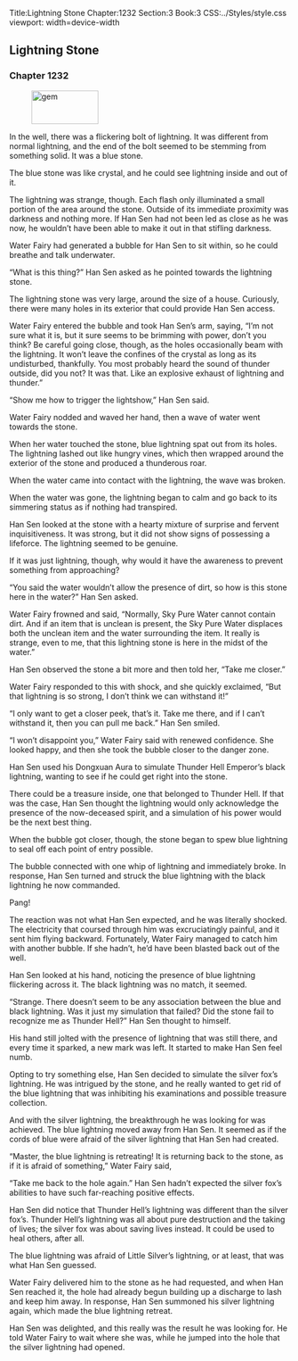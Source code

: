 Title:Lightning Stone 
Chapter:1232 
Section:3 
Book:3 
CSS:../Styles/style.css 
viewport: width=device-width
  
## Lightning Stone
### Chapter 1232
  
<figure>
	<img src="../Images/gem.gif" alt="gem" id="gem" width="120" height="60" />
</figure>
  

  
In the well, there was a flickering bolt of lightning. It was different from normal lightning, and the end of the bolt seemed to be stemming from something solid. It was a blue stone.

The blue stone was like crystal, and he could see lightning inside and out of it.

The lightning was strange, though. Each flash only illuminated a small portion of the area around the stone. Outside of its immediate proximity was darkness and nothing more. If Han Sen had not been led as close as he was now, he wouldn’t have been able to make it out in that stifling darkness.

Water Fairy had generated a bubble for Han Sen to sit within, so he could breathe and talk underwater.

“What is this thing?” Han Sen asked as he pointed towards the lightning stone.

The lightning stone was very large, around the size of a house. Curiously, there were many holes in its exterior that could provide Han Sen access.

Water Fairy entered the bubble and took Han Sen’s arm, saying, “I’m not sure what it is, but it sure seems to be brimming with power, don’t you think? Be careful going close, though, as the holes occasionally beam with the lightning. It won’t leave the confines of the crystal as long as its undisturbed, thankfully. You most probably heard the sound of thunder outside, did you not? It was that. Like an explosive exhaust of lightning and thunder.”

“Show me how to trigger the lightshow,” Han Sen said.

Water Fairy nodded and waved her hand, then a wave of water went towards the stone.

When her water touched the stone, blue lightning spat out from its holes. The lightning lashed out like hungry vines, which then wrapped around the exterior of the stone and produced a thunderous roar.

When the water came into contact with the lightning, the wave was broken.

When the water was gone, the lightning began to calm and go back to its simmering status as if nothing had transpired.

Han Sen looked at the stone with a hearty mixture of surprise and fervent inquisitiveness. It was strong, but it did not show signs of possessing a lifeforce. The lightning seemed to be genuine.

If it was just lightning, though, why would it have the awareness to prevent something from approaching?

“You said the water wouldn’t allow the presence of dirt, so how is this stone here in the water?” Han Sen asked.

Water Fairy frowned and said, “Normally, Sky Pure Water cannot contain dirt. And if an item that is unclean is present, the Sky Pure Water displaces both the unclean item and the water surrounding the item. It really is strange, even to me, that this lightning stone is here in the midst of the water.”

Han Sen observed the stone a bit more and then told her, “Take me closer.”

Water Fairy responded to this with shock, and she quickly exclaimed, “But that lightning is so strong, I don’t think we can withstand it!”

“I only want to get a closer peek, that’s it. Take me there, and if I can’t withstand it, then you can pull me back.” Han Sen smiled.

“I won’t disappoint you,” Water Fairy said with renewed confidence. She looked happy, and then she took the bubble closer to the danger zone.

Han Sen used his Dongxuan Aura to simulate Thunder Hell Emperor’s black lightning, wanting to see if he could get right into the stone.

There could be a treasure inside, one that belonged to Thunder Hell. If that was the case, Han Sen thought the lightning would only acknowledge the presence of the now-deceased spirit, and a simulation of his power would be the next best thing.

When the bubble got closer, though, the stone began to spew blue lightning to seal off each point of entry possible.

The bubble connected with one whip of lightning and immediately broke. In response, Han Sen turned and struck the blue lightning with the black lightning he now commanded.

Pang!

The reaction was not what Han Sen expected, and he was literally shocked. The electricity that coursed through him was excruciatingly painful, and it sent him flying backward. Fortunately, Water Fairy managed to catch him with another bubble. If she hadn’t, he’d have been blasted back out of the well.

Han Sen looked at his hand, noticing the presence of blue lightning flickering across it. The black lightning was no match, it seemed.

“Strange. There doesn’t seem to be any association between the blue and black lightning. Was it just my simulation that failed? Did the stone fail to recognize me as Thunder Hell?” Han Sen thought to himself.

His hand still jolted with the presence of lightning that was still there, and every time it sparked, a new mark was left. It started to make Han Sen feel numb.

Opting to try something else, Han Sen decided to simulate the silver fox’s lightning. He was intrigued by the stone, and he really wanted to get rid of the blue lightning that was inhibiting his examinations and possible treasure collection.

And with the silver lightning, the breakthrough he was looking for was achieved. The blue lightning moved away from Han Sen. It seemed as if the cords of blue were afraid of the silver lightning that Han Sen had created.

“Master, the blue lightning is retreating! It is returning back to the stone, as if it is afraid of something,” Water Fairy said,

“Take me back to the hole again.” Han Sen hadn’t expected the silver fox’s abilities to have such far-reaching positive effects.

Han Sen did notice that Thunder Hell’s lightning was different than the silver fox’s. Thunder Hell’s lightning was all about pure destruction and the taking of lives; the silver fox was about saving lives instead. It could be used to heal others, after all.

The blue lightning was afraid of Little Silver’s lightning, or at least, that was what Han Sen guessed.

Water Fairy delivered him to the stone as he had requested, and when Han Sen reached it, the hole had already begun building up a discharge to lash and keep him away. In response, Han Sen summoned his silver lightning again, which made the blue lightning retreat.

Han Sen was delighted, and this really was the result he was looking for. He told Water Fairy to wait where she was, while he jumped into the hole that the silver lightning had opened.